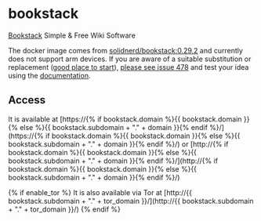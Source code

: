 # bookstack

[Bookstack](https://www.bookstackapp.com/) Simple & Free Wiki Software

The docker image comes from [solidnerd/bookstack:0.29.2](https://hub.docker.com/r/solidnerd/bookstack/tags)
and currently does not support arm devices.
If you are aware of a suitable substitution or replacement ([good place to start](https://hub.docker.com/search?q=bookstack&type=image&architecture=arm%2Carm64)),
 [please see issue 478](https://github.com/Vivumlab/VivumLab/-/issues/478)
and test your idea using the [documentation](https://vivumlab.com/development/adding_services/).

## Access

It is available at [https://{% if bookstack.domain %}{{ bookstack.domain }}{% else %}{{ bookstack.subdomain + "." + domain }}{% endif %}/](https://{% if bookstack.domain %}{{ bookstack.domain }}{% else %}{{ bookstack.subdomain + "." + domain }}{% endif %}/) or [http://{% if bookstack.domain %}{{ bookstack.domain }}{% else %}{{ bookstack.subdomain + "." + domain }}{% endif %}/](http://{% if bookstack.domain %}{{ bookstack.domain }}{% else %}{{ bookstack.subdomain + "." + domain }}{% endif %}/)

{% if enable_tor %}
It is also available via Tor at [http://{{ bookstack.subdomain + "." + tor_domain }}/](http://{{ bookstack.subdomain + "." + tor_domain }}/)
{% endif %}

